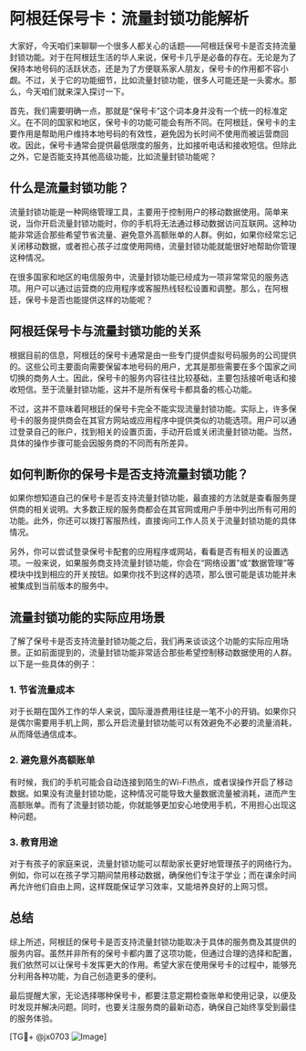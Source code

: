 # 阿根廷保号卡：流量封锁功能解析

大家好，今天咱们来聊聊一个很多人都关心的话题——阿根廷保号卡是否支持流量封锁功能。对于在阿根廷生活的华人来说，保号卡几乎是必备的存在。无论是为了保持本地号码的活跃状态，还是为了方便联系家人朋友，保号卡的作用都不容小觑。不过，关于它的功能细节，比如流量封锁功能，很多人可能还是一头雾水。那么，今天咱们就来深入探讨一下。

首先，我们需要明确一点，那就是“保号卡”这个词本身并没有一个统一的标准定义。在不同的国家和地区，保号卡的功能可能会有所不同。在阿根廷，保号卡的主要作用是帮助用户维持本地号码的有效性，避免因为长时间不使用而被运营商回收。因此，保号卡通常会提供最低限度的服务，比如接听电话和接收短信。但除此之外，它是否能支持其他高级功能，比如流量封锁功能呢？

## 什么是流量封锁功能？

流量封锁功能是一种网络管理工具，主要用于控制用户的移动数据使用。简单来说，当你开启流量封锁功能时，你的手机将无法通过移动数据访问互联网。这种功能非常适合那些希望节省流量、避免意外高额账单的人群。例如，如果你经常忘记关闭移动数据，或者担心孩子过度使用网络，流量封锁功能就能很好地帮助你管理这种情况。

在很多国家和地区的电信服务中，流量封锁功能已经成为一项非常常见的服务选项。用户可以通过运营商的应用程序或客服热线轻松设置和调整。那么，在阿根廷，保号卡是否也能提供这样的功能呢？

## 阿根廷保号卡与流量封锁功能的关系

根据目前的信息，阿根廷的保号卡通常是由一些专门提供虚拟号码服务的公司提供的。这些公司主要面向需要保留本地号码的用户，尤其是那些需要在多个国家之间切换的商务人士。因此，保号卡的服务内容往往比较基础，主要包括接听电话和接收短信。至于流量封锁功能，这并不是所有保号卡都具备的核心功能。

不过，这并不意味着阿根廷的保号卡完全不能实现流量封锁功能。实际上，许多保号卡的服务提供商会在其官方网站或应用程序中提供类似的功能选项。用户可以通过登录自己的账户，找到相关的设置页面，手动开启或关闭流量封锁功能。当然，具体的操作步骤可能会因服务商的不同而有所差异。

## 如何判断你的保号卡是否支持流量封锁功能？

如果你想知道自己的保号卡是否支持流量封锁功能，最直接的方法就是查看服务提供商的相关说明。大多数正规的服务商都会在其官网或用户手册中列出所有可用的功能。此外，你还可以拨打客服热线，直接询问工作人员关于流量封锁功能的具体情况。

另外，你可以尝试登录保号卡配套的应用程序或网站，看看是否有相关的设置选项。一般来说，如果服务商支持流量封锁功能，你会在“网络设置”或“数据管理”等模块中找到相应的开关按钮。如果你找不到这样的选项，那么很可能是该功能并未被集成到当前版本的服务中。

## 流量封锁功能的实际应用场景

了解了保号卡是否支持流量封锁功能之后，我们再来谈谈这个功能的实际应用场景。正如前面提到的，流量封锁功能非常适合那些希望控制移动数据使用的人群。以下是一些具体的例子：

### 1. 节省流量成本

对于长期在国外工作的华人来说，国际漫游费用往往是一笔不小的开销。如果你只是偶尔需要用手机上网，那么开启流量封锁功能可以有效避免不必要的流量消耗，从而降低通信成本。

### 2. 避免意外高额账单

有时候，我们的手机可能会自动连接到陌生的Wi-Fi热点，或者误操作开启了移动数据。如果没有流量封锁功能，这种情况可能导致大量数据流量被消耗，进而产生高额账单。而有了流量封锁功能，你就能够更加安心地使用手机，不用担心出现这种问题。

### 3. 教育用途

对于有孩子的家庭来说，流量封锁功能可以帮助家长更好地管理孩子的网络行为。例如，你可以在孩子学习期间禁用移动数据，确保他们专注于学业；而在课余时间再允许他们自由上网，这样既能保证学习效率，又能培养良好的上网习惯。

## 总结

综上所述，阿根廷的保号卡是否支持流量封锁功能取决于具体的服务商及其提供的服务内容。虽然并非所有的保号卡都内置了这项功能，但通过合理的选择和配置，我们依然可以让保号卡发挥更大的作用。希望大家在使用保号卡的过程中，能够充分利用各种功能，为自己创造更多的便利。

最后提醒大家，无论选择哪种保号卡，都要注意定期检查账单和使用记录，以便及时发现并解决问题。同时，也要关注服务商的最新动态，确保自己始终享受到最佳的服务体验。

[TG💪+ @jx0703 ![Image](https://github.com/user-attachments/assets/dbca1d08-cadb-493c-b0ec-ad6f7a83f270)]